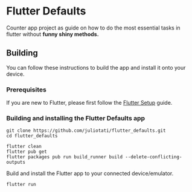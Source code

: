 # Flutter Defaults

Counter app project as guide on how to do the most essential tasks in flutter without **funny shiny methods.**



## Building

You can follow these instructions to build the app and install it onto your device.

### Prerequisites

If you are new to Flutter, please first follow the [Flutter Setup](https://flutter.dev/setup/) guide.

### Building and installing the Flutter Defaults app

```
git clone https://github.com/juliotati/flutter_defaults.git
cd flutter_defaults

flutter clean
flutter pub get
flutter packages pub run build_runner build --delete-conflicting-outputs
```

Build and install the Flutter app to your connected device/emulator.
```
flutter run
```
